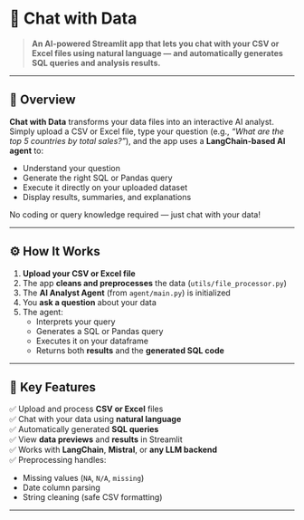 # 💬 Chat with Data

> **An AI-powered Streamlit app that lets you chat with your CSV or Excel files using natural language — and automatically generates SQL queries and analysis results.**

---

## 🧠 Overview

**Chat with Data** transforms your data files into an interactive AI analyst.  
Simply upload a CSV or Excel file, type your question (e.g., *“What are the top 5 countries by total sales?”*), and the app uses a **LangChain-based AI agent** to:

- Understand your question  
- Generate the right SQL or Pandas query  
- Execute it directly on your uploaded dataset  
- Display results, summaries, and explanations  

No coding or query knowledge required — just chat with your data!

---

## ⚙️ How It Works

1. **Upload your CSV or Excel file**
2. The app **cleans and preprocesses** the data (`utils/file_processor.py`)  
3. The **AI Analyst Agent** (from `agent/main.py`) is initialized  
4. You **ask a question** about your data  
5. The agent:
   - Interprets your query  
   - Generates a SQL or Pandas query  
   - Executes it on your dataframe  
   - Returns both **results** and the **generated SQL code**

---

## 🧩 Key Features

✅ Upload and process **CSV or Excel** files  
✅ Chat with your data using **natural language**  
✅ Automatically generated **SQL queries**  
✅ View **data previews** and **results** in Streamlit  
✅ Works with **LangChain**, **Mistral**, or **any LLM backend**  
✅ Preprocessing handles:
   - Missing values (`NA`, `N/A`, `missing`)
   - Date column parsing
   - String cleaning (safe CSV formatting)

---

